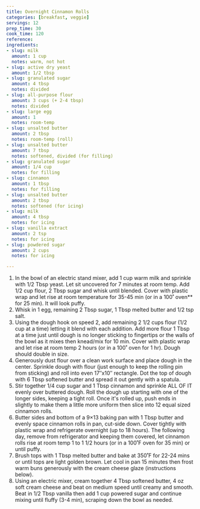 ```yaml
---
title: Overnight Cinnamon Rolls
categories: [breakfast, veggie]
servings: 12
prep_time: 30
cook_time: 120
reference:
ingredients:
- slug: milk
  amount: 1 cup
  notes: warm, not hot
- slug: active dry yeast
  amount: 1/2 tbsp
- slug: granulated sugar
  amount: 4 tbsp
  notes: divided
- slug: all-purpose flour
  amount: 3 cups (+ 2-4 tbsp)
  notes: divided
- slug: large egg
  amount: 1
  notes: room-temp
- slug: unsalted butter
  amount: 2 tbsp
  notes: room-temp (roll)
- slug: unsalted butter
  amount: 7 tbsp
  notes: softened, divided (for filling)
- slug: granulated sugar
  amount: 1/4 cup
  notes: for filling
- slug: cinnamon
  amount: 1 tbsp
  notes: for filling
- slug: unsalted butter
  amount: 2 tbsp
  notes: softened (for icing)
- slug: milk
  amount: 4 tbsp
  notes: for icing
- slug: vanilla extract
  amount: 2 tsp
  notes: for icing
- slug: powdered sugar
  amount: 2 cups
  notes: for icing

---
```


1. In the bowl of an electric stand mixer, add 1 cup warm milk and sprinkle with 1/2 Tbsp yeast. Let sit uncovered for 7 minutes at room temp. Add 1/2 cup flour, 2 Tbsp sugar and whisk until blended. Cover with plastic wrap and let rise at room temperature for 35-45 min (or in a 100˚ oven** for 25 min). It will look puffy.
2. Whisk in 1 egg, remaining 2 Tbsp sugar, 1 Tbsp melted butter and 1/2 tsp salt.
3. Using the dough hook on speed 2, add remaining 2 1/2 cups flour (1/2 cup at a time) letting it blend with each addition. Add more flour 1 Tbsp at a time just until dough is no longer sticking to fingertips or the walls of the bowl as it mixes then knead/mix for 10 min. Cover with plastic wrap and let rise at room temp 2 hours (or in a 100˚ oven for 1 hr). Dough should double in size.
4. Generously dust flour over a clean work surface and place dough in the center. Sprinkle dough with flour (just enough to keep the rolling pin from sticking) and roll into even 17″x10″ rectangle. Dot the top of dough with 6 Tbsp softened butter and spread it out gently with a spatula.
5. Stir together 1/4 cup sugar and 1 Tbsp cinnamon and sprinkle ALL OF IT evenly over buttered dough. Roll the dough up starting with one of the longer sides, keeping a tight roll. Once it's rolled up, push ends in slightly to make them a little more uniform then slice into 12 equal sized cinnamon rolls.
6. Butter sides and bottom of a 9×13 baking pan with 1 Tbsp butter and evenly space cinnamon rolls in pan, cut-side down. Cover tightly with plastic wrap and refrigerate overnight (up to 18 hours). The following day, remove from refrigerator and keeping them covered, let cinnamon rolls rise at room temp 1 to 1 1/2 hours (or in a 100˚F oven for 35 min) or until puffy.
7. Brush tops with 1 Tbsp melted butter and bake at 350˚F for 22-24 mins or until tops are light golden brown. Let cool in pan 15 minutes then frost warm buns generously with the cream cheese glaze (instructions below).
8. Using an electric mixer, cream together 4 Tbsp softened butter, 4 oz soft cream cheese and beat on medium speed until creamy and smooth. Beat in 1/2 Tbsp vanilla then add 1 cup powered sugar and continue mixing until fluffy (3-4 min), scraping down the bowl as needed.
